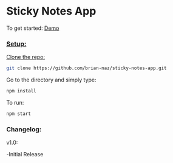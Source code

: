 # Sticky Notes App

To get started:
<a href="https://sticky-notes-app-seven.vercel.app/">Demo</link>

### Setup:

Clone the repo:
```bash
git clone https://github.com/brian-naz/sticky-notes-app.git
```
Go to the directory and simply type:
```bash
npm install
```
To run:
```bash
npm start
```

### Changelog:

v1.0:

-Initial Release
